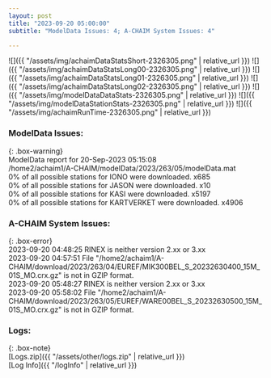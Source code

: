 ```yaml
---
layout: post
title: "2023-09-20 05:00:00"
subtitle: "ModelData Issues: 4; A-CHAIM System Issues: 4"

---
```


![]({{ "/assets/img/achaimDataStatsShort-2326305.png" | relative_url }})
![]({{ "/assets/img/achaimDataStatsLong00-2326305.png" | relative_url }})
![]({{ "/assets/img/achaimDataStatsLong01-2326305.png" | relative_url }})
![]({{ "/assets/img/achaimDataStatsLong02-2326305.png" | relative_url }})
![]({{ "/assets/img/modelDataDataStats-2326305.png" | relative_url }})
![]({{ "/assets/img/modelDataStationStats-2326305.png" | relative_url }})
![]({{ "/assets/img/achaimRunTime-2326305.png" | relative_url }})


### ModelData Issues:  
  
{: .box-warning}  
 ModelData report for 20-Sep-2023 05:15:08   
 /home2/achaim1/A-CHAIM/modelData/2023/263/05/modelData.mat   
 0% of all possible stations for IONO were downloaded. x685   
 0% of all possible stations for JASON were downloaded. x10   
 0% of all possible stations for KASI were downloaded. x5197   
 0% of all possible stations for KARTVERKET were downloaded. x4906   
  
### A-CHAIM System Issues:  
  
{: .box-error}  
2023-09-20 04:48:25 RINEX is neither version 2.xx or 3.xx  
2023-09-20 04:57:51 File "/home2/achaim1/A-CHAIM/download/2023/263/04/EUREF/MIK300BEL_S_20232630400_15M_01S_MO.crx.gz" is not in GZIP format.  
2023-09-20 05:48:27 RINEX is neither version 2.xx or 3.xx  
2023-09-20 05:58:02 File "/home2/achaim1/A-CHAIM/download/2023/263/05/EUREF/WARE00BEL_S_20232630500_15M_01S_MO.crx.gz" is not in GZIP format.  

### Logs:  
  
{: .box-note}  
[Logs.zip]({{ "/assets/other/logs.zip" | relative_url }})  
[Log Info]({{ "/logInfo" | relative_url }})  
